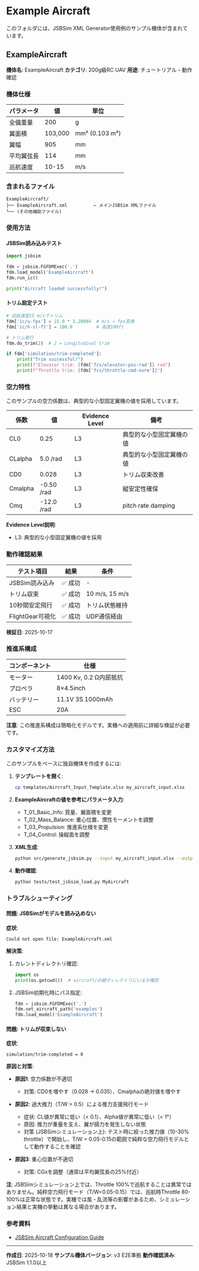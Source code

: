 # Example Aircraft

このフォルダには、JSBSim XML Generator使用例のサンプル機体が含まれています。

## ExampleAircraft

**機体名**: ExampleAircraft
**カテゴリ**: 200g級RC UAV
**用途**: チュートリアル・動作確認

### 機体仕様

| パラメータ | 値 | 単位 |
|-----------|-----|------|
| 全備重量 | 200 | g |
| 翼面積 | 103,000 | mm² (0.103 m²) |
| 翼幅 | 905 | mm |
| 平均翼弦長 | 114 | mm |
| 巡航速度 | 10-15 | m/s |

### 含まれるファイル

```
ExampleAircraft/
├── ExampleAircraft.xml          ← メインJSBSim XMLファイル
└── (その他補助ファイル)
```

### 使用方法

#### JSBSim読み込みテスト

```python
import jsbsim

fdm = jsbsim.FGFDMExec('.')
fdm.load_model('ExampleAircraft')
fdm.run_ic()

print("Aircraft loaded successfully!")
```

#### トリム設定テスト

```python
# 巡航速度15 m/sでトリム
fdm['ic/u-fps'] = 15.0 * 3.28084  # m/s → fps変換
fdm['ic/h-sl-ft'] = 100.0         # 高度100ft

# トリム実行
fdm.do_trim(2)  # 2 = Longitudinal trim

if fdm['simulation/trim-completed']:
    print("Trim successful!")
    print(f"Elevator trim: {fdm['fcs/elevator-pos-rad']} rad")
    print(f"Throttle trim: {fdm['fcs/throttle-cmd-norm']}")
```

### 空力特性

このサンプルの空力係数は、典型的な小型固定翼機の値を採用しています。

| 係数 | 値 | Evidence Level | 備考 |
|------|-----|----------------|------|
| CL0 | 0.25 | L3 | 典型的な小型固定翼機の値 |
| CLalpha | 5.0 /rad | L3 | 典型的な小型固定翼機の値 |
| CD0 | 0.028 | L3 | トリム収束改善 |
| Cmalpha | -0.50 /rad | L3 | 縦安定性確保 |
| Cmq | -12.0 /rad | L3 | pitch rate damping |

**Evidence Level説明**:
- L3: 典型的な小型固定翼機の値を採用

### 動作確認結果

| テスト項目 | 結果 | 条件 |
|-----------|------|------|
| JSBSim読み込み | ✅ 成功 | - |
| トリム収束 | ✅ 成功 | 10 m/s, 15 m/s |
| 10秒間安定飛行 | ✅ 成功 | トリム状態維持 |
| FlightGear可視化 | ✅ 成功 | UDP通信経由 |

**検証日**: 2025-10-17

### 推進系構成

| コンポーネント | 仕様 |
|--------------|------|
| モーター | 1400 Kv, 0.2 Ω内部抵抗 |
| プロペラ | 8×4.5inch |
| バッテリー | 11.1V 3S 1000mAh |
| ESC | 20A |

**注意**: この推進系構成は簡略化モデルです。実機への適用前に詳細な検証が必要です。

### カスタマイズ方法

このサンプルをベースに独自機体を作成するには:

1. **テンプレートを開く**:
   ```bash
   cp templates/Aircraft_Input_Template.xlsx my_aircraft_input.xlsx
   ```

2. **ExampleAircraftの値を参考にパラメータ入力**:
   - T_01_Basic_Info: 質量、翼面積を変更
   - T_02_Mass_Balance: 重心位置、慣性モーメントを調整
   - T_03_Propulsion: 推進系仕様を変更
   - T_04_Control: 操縦面を調整

3. **XML生成**:
   ```bash
   python src/generate_jsbsim.py --input my_aircraft_input.xlsx --output aircraft/MyAircraft/
   ```

4. **動作確認**:
   ```bash
   python tests/test_jsbsim_load.py MyAircraft
   ```

### トラブルシューティング

#### 問題: JSBSimがモデルを読み込めない
**症状**:
```
Could not open file: ExampleAircraft.xml
```

**解決策**:
1. カレントディレクトリ確認:
   ```python
   import os
   print(os.getcwd())  # aircraft/の親ディレクトリにいるか確認
   ```

2. JSBSim初期化時にパス指定:
   ```python
   fdm = jsbsim.FGFDMExec('.')
   fdm.set_aircraft_path('examples')
   fdm.load_model('ExampleAircraft')
   ```

#### 問題: トリムが収束しない
**症状**:
```
simulation/trim-completed = 0
```

**原因と対策**:
- **原因1**: 空力係数が不適切
  - 対策: CD0を増やす（0.028 → 0.035）、Cmalphaの絶対値を増やす

- **原因2**: 過大推力（T/W > 0.5）による推力支援飛行モード
  - 症状: CL値が異常に低い（< 0.1）、Alpha値が異常に低い（< 1°）
  - 原因: 推力が重量を支え、翼が揚力を発生しない状態
  - 対策 (JSBSimシミュレーション上): テスト時に絞った推力値（10-30% throttle）で開始し、T/W = 0.05-0.15の範囲で純粋な空力飛行モデルとして動作することを確認

- **原因3**: 重心位置が不適切
  - 対策: CGxを調整（通常は平均翼弦長の25%付近）

**注**: JSBSimシミュレーション上では、Throttle 100%で巡航することは異常ではありません。純粋空力飛行モード（T/W=0.05-0.15）では、巡航時Throttle 80-100%は正常な状態です。実機では風・乱流等の影響があるため、シミュレーション結果と実機の挙動は異なる場合があります。

### 参考資料

- [JSBSim Aircraft Configuration Guide](http://jsbsim.sourceforge.net/JSBSimReferenceManual.pdf)

---

**作成日**: 2025-10-18
**サンプル機体バージョン**: v3 E2E準拠
**動作確認済み**: JSBSim 1.1.0以上
